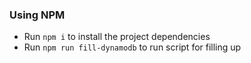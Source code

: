 ### Using NPM

- Run `npm i` to install the project dependencies
- Run `npm run fill-dynamodb` to run script for filling up